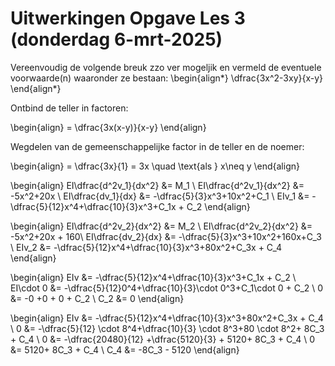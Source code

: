 # Uitwerkingen Opgave Les 3 (donderdag 6-mrt-2025)



Vereenvoudig de volgende breuk zzo ver mogeljik en vermeld de eventuele voorwaarde(n) waaronder ze bestaan:
\begin{align*}
 \dfrac{3x^2-3xy}{x-y}
\end{align*}

Ontbind de teller in factoren:

\begin{align}
 =  \dfrac{3x(x-y)}{x-y}
\end{align}

Wegdelen van de gemeenschappelijke factor in de teller en de noemer:

\begin{align}
 = \dfrac{3x}{1} = 3x \quad \text{als } x\neq y
\end{align}

\begin{align}
 EI\dfrac{d^2v_1}{dx^2} &= M_1 \\
 EI\dfrac{d^2v_1}{dx^2} &= -5x^2+20x \\
 EI\dfrac{dv_1}{dx} &= -\dfrac{5}{3}x^3+10x^2+C_1 \\
 EIv_1 &= -\dfrac{5}{12}x^4+\dfrac{10}{3}x^3+C_1x + C_2
\end{align}

\begin{align}
 EI\dfrac{d^2v_2}{dx^2} &= M_2 \\
 EI\dfrac{d^2v_2}{dx^2} &= -5x^2+20x + 160\\
 EI\dfrac{dv_2}{dx} &= -\dfrac{5}{3}x^3+10x^2+160x+C_3 \\
 EIv_2 &= -\dfrac{5}{12}x^4+\dfrac{10}{3}x^3+80x^2+C_3x + C_4
\end{align}

\begin{align}
 EIv &= -\dfrac{5}{12}x^4+\dfrac{10}{3}x^3+C_1x + C_2 \\
 EI\cdot 0 &= -\dfrac{5}{12}0^4+\dfrac{10}{3}\cdot 0^3+C_1\cdot 0 + C_2 \\
 0 &= -0 +0 + 0 + C_2 \\
 C_2 &= 0
\end{align}

\begin{align}
EIv &= -\dfrac{5}{12}x^4+\dfrac{10}{3}x^3+80x^2+C_3x + C_4 \\
 0 &= -\dfrac{5}{12} \cdot 8^4+\dfrac{10}{3} \cdot 8^3+80 \cdot 8^2+ 8C_3 + C_4 \\
 0 &= -\dfrac{20480}{12} +\dfrac{5120}{3} + 5120+ 8C_3 + C_4 \\
 0 &= 5120+ 8C_3 + C_4 \\
 C_4 &= -8C_3 - 5120
\end{align}
